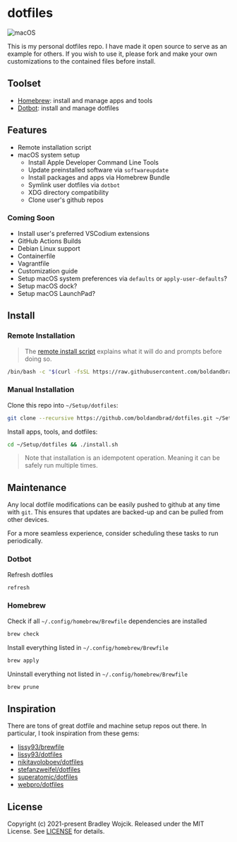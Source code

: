 # dotfiles

![macOS](https://badgen.net/badge/icon/macOS/blue?icon=apple&label)

This is my personal dotfiles repo. I have made it open source to serve as an
example for others. If you wish to use it, please fork and make your own
customizations to the contained files before install.

## Toolset

- [Homebrew](https://brew.sh): install and manage apps and tools
- [Dotbot](https://github.com/anishathalye/dotbot): install and manage dotfiles

## Features

- Remote installation script
- macOS system setup
  - Install Apple Developer Command Line Tools
  - Update preinstalled software via `softwareupdate`
  - Install packages and apps via Homebrew Bundle
  - Symlink user dotfiles via `dotbot`
  - XDG directory compatibility
  - Clone user's github repos

### Coming Soon

- Install user's preferred VSCodium extensions
- GitHub Actions Builds
- Debian Linux support
- Containerfile
- Vagrantfile
- Customization guide
- Setup macOS system preferences via `defaults` or `apply-user-defaults`?
- Setup macOS dock?
- Setup macOS LaunchPad?

## Install

### Remote Installation

> The [remote install script](./remote_install.sh) explains what it will do and
> prompts before doing so.

```sh
/bin/bash -c "$(curl -fsSL https://raw.githubusercontent.com/boldandbrad/dotfiles/main/remote_install.sh)"
```

### Manual Installation

Clone this repo into `~/Setup/dotfiles`:

```sh
git clone --recursive https://github.com/boldandbrad/dotfiles.git ~/Setup/dotfiles
```

Install apps, tools, and dotfiles:

```sh
cd ~/Setup/dotfiles && ./install.sh
```

> Note that installation is an idempotent operation. Meaning it can be
> safely run multiple times.

## Maintenance

Any local dotfile modifications can be easily pushed to github at any time with
`git`. This ensures that updates are backed-up and can be pulled from other
devices.

For a more seamless experience, consider scheduling these tasks to run
periodically.

### Dotbot

Refresh dotfiles

```zsh
refresh
```

### Homebrew

Check if all `~/.config/homebrew/Brewfile` dependencies are installed

```zsh
brew check
```

Install everything listed in `~/.config/homebrew/Brewfile`

```zsh
brew apply
```

Uninstall everything not listed in `~/.config/homebrew/Brewfile`

```zsh
brew prune
```

## Inspiration

There are tons of great dotfile and machine setup repos out there. In
particular, I took inspiration from these gems:

- [lissy93/brewfile](https://github.com/lissy93/brewfile)
- [lissy93/dotfiles](https://github.com/lissy93/dotfiles)
- [nikitavoloboev/dotfiles](https://github.com/nikitavoloboev/dotfiles)
- [stefanzweifel/dotfiles](https://github.com/stefanzweifel/dotfiles)
- [superatomic/dotfiles](https://github.com/superatomic/dotfiles)
- [webpro/dotfiles](https://github.com/webpro/dotfiles)

## License

Copyright (c) 2021-present Bradley Wojcik. Released under the MIT License. See
[LICENSE](LICENSE) for details.
